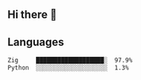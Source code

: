 ## Hi there 👋

<!--
**rplstr/rplstr** is a ✨ _special_ ✨ repository because its `README.md` (this file) appears on your GitHub profile.

Here are some ideas to get you started:

- 🔭 I’m currently working on ...
- 🌱 I’m currently learning ...
- 👯 I’m looking to collaborate on ...
- 🤔 I’m looking for help with ...
- 💬 Ask me about ...
- 📫 How to reach me: ...
- 😄 Pronouns: ...
- ⚡ Fun fact: ...
-->


<!-- GITHUB_LANGUAGE_STATS_START -->
## Languages

```bash
Zig     ███████████████████░  97.9%
Python  ░░░░░░░░░░░░░░░░░░░░  1.3%
```

<!-- GITHUB_LANGUAGE_STATS_END -->